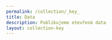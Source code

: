 ```yaml
---
permalink: /collection/_key_
title: Data
description: Publikujeme otevřená data
layout: collection-key
---
```


